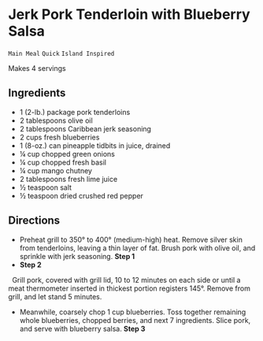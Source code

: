# Jerk Pork Tenderloin with Blueberry Salsa

`Main Meal` `Quick` `Island Inspired`

Makes 4 servings

## **Ingredients**

- 1 (2-lb.) package pork tenderloins 
- 2 tablespoons olive oil 
- 2 tablespoons Caribbean jerk seasoning 
- 2 cups fresh blueberries 
- 1 (8-oz.) can pineapple tidbits in juice, drained 
- ¼ cup chopped green onions 
- ¼ cup chopped fresh basil 
- ¼ cup mango chutney 
- 2 tablespoons fresh lime juice 
- ½ teaspoon salt 
- ½ teaspoon dried crushed red pepper

## **Directions**

- Preheat grill to 350° to 400° (medium-high) heat. Remove silver skin from tenderloins, leaving a thin layer of fat. Brush pork with olive oil, and sprinkle with jerk seasoning.
    **Step 1**
- **Step 2**

  Grill pork, covered with grill lid, 10 to 12 minutes on each side or until a meat thermometer inserted in thickest portion registers 145°. Remove from grill, and let stand 5 minutes. 

- Meanwhile, coarsely chop 1 cup blueberries. Toss together remaining whole blueberries, chopped berries, and next 7 ingredients. Slice pork, and serve with blueberry salsa.
    **Step 3**
